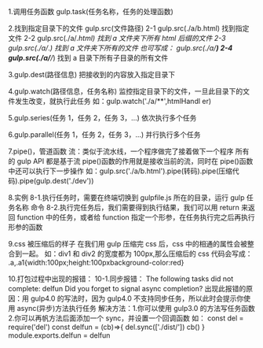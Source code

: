 1.调用任务函数
gulp.task(任务名称，任务的处理函数)

2.找到指定目录下的文件
gulp.src(文件路径)
2-1
gulp.src(./a/b.html)
找到指定文件
2-2
gulp.src(./a/_.html)
找到 a 文件夹下所有 html 后缀的文件
2-3
gulp.src(./a/_._)
找到 a 文件夹下所有的文件
也可写成：
gulp.src(./a/**)
2-4
gulp.src(./a/**/_)
找到 a 目录下所有子目录的所有文件

3.gulp.dest(路径信息)
把接收到的内容放入指定目录下

4.gulp.watch(路径信息，任务名称)
监控指定目录下的文件，一旦此目录下的文件发生改变，就执行此任务
如：gulp.watch('./a/\*\*',htmlHandl er)

5.gulp.series(任务 1，任务 2，任务 3，...)
依次执行多个任务

6.gulp.parallel(任务 1，任务 2，任务 3，...)
并行执行多个任务

7.pipe()，管道函数
流：类似于流水线，一个程序做完了接着做下一个程序
所有的 gulp API 都是基于流
pipe()函数的作用就是接收当前的流，同时在 pipe()函数中还可以执行下一步操作
如：gulp.src('./a/b.html').pipe(转码).pipe(压缩代码).pipe(gulp.dest('./dev'))

8.实例
8-1.执行任务时，需要在终端切换到 gulpfile.js 所在的目录，运行 gulp 任务名称 命令
8-2.执行完任务后，我们需要得到执行结果，我们可以用 return 来返回 function 中的任务，或者给 function 指定一个形参，在任务执行完之后再执行形参的函数

9.css 被压缩后的样子
在我们用 gulp 压缩完 css 后，css 中的相通的属性会被整合到一起。
如：div1 和 div2 的宽度都为 100px,那么压缩后的 css 代码会写成：
.a,.a1{width:100px;height:100pxbackground-color:red}

10.打包过程中出现的报错：
10-1.同步报错：
The following tasks did not complete: delfun
Did you forget to signal async completion?
出现此报错的原因：用 gulp4.0 的写法时，因为 gulp4.0 不支持同步任务，所以此时会提示你使用 async(异步)方法执行任务
解决方法：1.你可以使用 gulp3.0 的方法写任务函数 2.你可以再帆方法后面添加一个 sync，并设置一个回调函数
如：
const del = require('del')
const delfun = (cb)=>{
del.sync(['./dist/'])
cb()
}
module.exports.delfun = delfun
